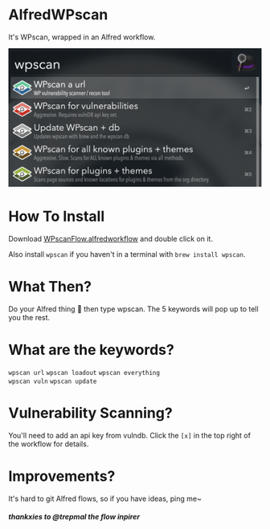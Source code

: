 # AlfredWPscan
It's WPscan, wrapped in an Alfred workflow.

![alfredwpscanflow](https://github.com/itsTallulah/AlfredWPscan/blob/master/alfredwpscanflow.png)

# How To Install
Download [WPscanFlow.alfredworkflow](https://github.com/itsTallulah/AlfredWPscan/raw/master/WPscanFlow.alfredworkflow) and double click on it.

Also install `wpscan` if you haven't in a terminal with `brew install wpscan`.

# What Then?
Do your Alfred thing 🎩 then type wpscan. The 5 keywords will pop up to tell you the rest.

# What are the keywords?
`wpscan url` 
`wpscan loadout` 
`wpscan everything`  
`wpscan vuln` 
`wpscan update` 

# Vulnerability Scanning?
You'll need to add an api key from vulndb. Click the `[x]` in the top right of the workflow for details.

# Improvements?
It's hard to git Alfred flows, so if you have ideas, ping me~

##### thankxies to @trepmal the flow inpirer
